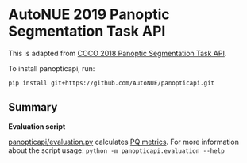 # AutoNUE 2019 Panoptic Segmentation Task API 
This is adapted from [COCO 2018 Panoptic Segmentation Task API](http://cocodataset.org/#panoptic-2018).

To install panopticapi, run:
```
pip install git+https://github.com/AutoNUE/panopticapi.git
```

## Summary
**Evaluation script**

[panopticapi/evaluation.py](panopticapi/evaluation.py) calculates [PQ metrics](http://cocodataset.org/#panoptic-eval).
For more information about the script usage: `python -m panopticapi.evaluation --help`
